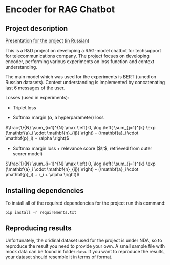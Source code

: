 # Encoder for RAG Chatbot
## Project description

[Presentation for the project (in Russian)](https://drive.google.com/file/d/1wwlGdvPL2OwPJ7blrKwunxKaeXRsrx_6/view?usp=sharing)

This is a R&D project on developing a RAG-model chatbot for techsupport for telecommunications company. The project focues on developing encoder, performing various experiments on loss function and context understanding.

The main model which was used for the experiments is BERT (tuned on Russian datasets). Context understanding is implemented by concatenating last 6 messages of the user.

Losses (used in experiments):

- Triplet loss

- Softmax margin ($\alpha$, a hyperparameter) loss
  
 $\frac{1}{N} \sum_{i=1}^{N} \max \left( 0, \log \left( \sum_{j=1}^{k} \exp (\mathbf{a}_i \cdot \mathbf{n}_{ij}) \right) - (\mathbf{a}_i \cdot \mathbf{p}_i) + \alpha \right)$

 - Softmax margin loss + relevance score ($\r$, retrieved from outer scorer model)

$\frac{1}{N} \sum_{i=1}^{N} \max \left( 0, \log \left( \sum_{j=1}^{k} \exp (\mathbf{a}_i \cdot \mathbf{n}_{ij}) \right) - (\mathbf{a}_i \cdot \mathbf{p}_i) + r_i + \alpha \right)$

## Installing dependencies 

To install all of the required dependencies for the project run this command:

```
pip install -r requirements.txt
```

## Reproducing results

Unfortunately, the oridinal dataset used for the project is under NDA, so to reproduce the result you need to provide your own. A small sample file with mock data can be found in folder `data`. If you want to reproduce the results, your dataset should resemble it in terms of format.
